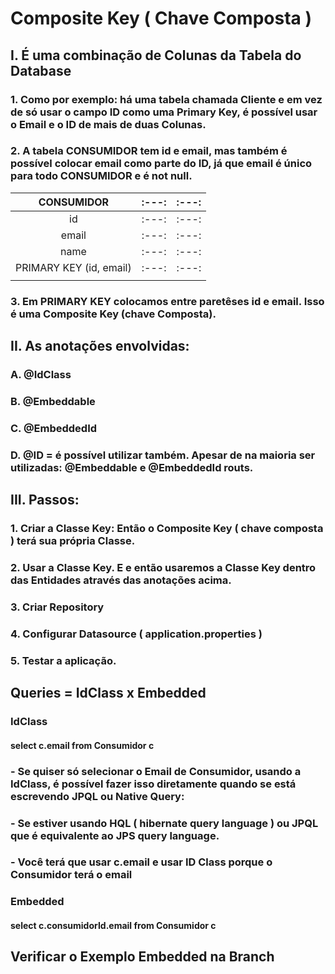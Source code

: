 # Composite Key ( Chave Composta )
## I. É uma combinação de Colunas da Tabela do Database
### 1. Como por exemplo: há uma tabela chamada Cliente e em vez de só usar o campo ID como uma Primary Key, é possível usar o Email e o ID de mais de duas Colunas.
### 2. A tabela CONSUMIDOR tem id e email, mas também é possível colocar email como parte do ID, já que email é único para todo CONSUMIDOR e é not null.
|   CONSUMIDOR   | :---: | :---: |
|   :---:     |   :---:     | :---: |
|id  |  :---:| :---: |
|email |  :---:| :---: |
|name  |  :---:| :---: |
|PRIMARY KEY (id, email) |  :---:| :---: |
|   | |  |
### 3. Em PRIMARY KEY colocamos entre paretêses id e email. Isso é uma Composite Key (chave Composta).
## II. As anotações envolvidas:
### A. @IdClass
### B. @Embeddable
### C. @EmbeddedId
### D. @ID = é possível utilizar também. Apesar de na maioria ser utilizadas: @Embeddable e @EmbeddedId routs.
## III. Passos:
### 1. Criar a Classe Key: Então o Composite Key ( chave composta ) terá sua própria Classe.
### 2. Usar a Classe Key. E e então usaremos a Classe Key dentro das Entidades através das anotações acima.
### 3. Criar Repository
### 4. Configurar Datasource ( application.properties )
### 5. Testar a aplicação.
## Queries = IdClass x Embedded
### IdClass
#### select c.email from Consumidor c
### - Se quiser só selecionar o Email de Consumidor, usando a IdClass, é possível fazer isso diretamente quando se está escrevendo JPQL ou Native Query:
### - Se estiver usando HQL ( hibernate query language ) ou JPQL que é equivalente ao JPS query language.
### - Você terá que usar c.email e usar ID Class porque o Consumidor terá o email
### Embedded
#### select c.consumidorId.email from Consumidor c
## Verificar o Exemplo Embedded na Branch
